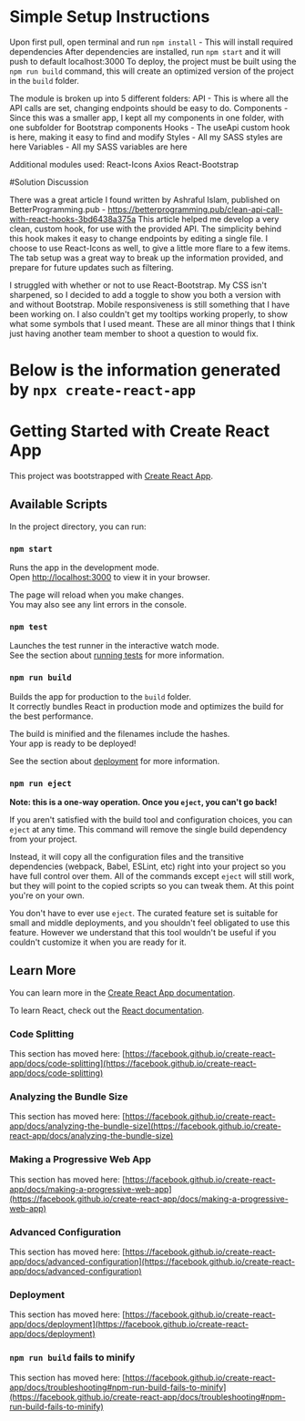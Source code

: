 # Simple Setup Instructions

Upon first pull, open terminal and run `npm install` - This will install required dependencies
After dependencies are installed, run `npm start` and it will push to default localhost:3000
To deploy, the project must be built using the `npm run build` command, this will create an optimized version of the project in the `build` folder.

The module is broken up into 5 different folders:
API - This is where all the API calls are set, changing endpoints should be easy to do.
Components - Since this was a smaller app, I kept all my components in one folder, with one subfolder for Bootstrap components
Hooks - The useApi custom hook is here, making it easy to find and modify
Styles - All my SASS styles are here
Variables - All my SASS variables are here

Additional modules used:
React-Icons
Axios
React-Bootstrap

#Solution Discussion

There was a great article I found written by Ashraful Islam, published on BetterProgramming.pub - https://betterprogramming.pub/clean-api-call-with-react-hooks-3bd6438a375a
This article helped me develop a very clean, custom hook, for use with the provided API. The simplicity behind this hook makes it easy to change endpoints by editing a single file.
I choose to use React-Icons as well, to give a little more flare to a few items.
The tab setup was a great way to break up the information provided, and prepare for future updates such as filtering.

I struggled with whether or not to use React-Bootstrap. My CSS isn't sharpened, so I decided to add a toggle to show you both a version with and without Bootstrap. Mobile responsiveness is still something that I have been working on. I also couldn't get my tooltips working properly, to show what some symbols that I used meant. These are all minor things that I think just having another team member to shoot a question to would fix.

# Below is the information generated by `npx create-react-app`

# Getting Started with Create React App

This project was bootstrapped with [Create React App](https://github.com/facebook/create-react-app).

## Available Scripts

In the project directory, you can run:

### `npm start`

Runs the app in the development mode.\
Open [http://localhost:3000](http://localhost:3000) to view it in your browser.

The page will reload when you make changes.\
You may also see any lint errors in the console.

### `npm test`

Launches the test runner in the interactive watch mode.\
See the section about [running tests](https://facebook.github.io/create-react-app/docs/running-tests) for more information.

### `npm run build`

Builds the app for production to the `build` folder.\
It correctly bundles React in production mode and optimizes the build for the best performance.

The build is minified and the filenames include the hashes.\
Your app is ready to be deployed!

See the section about [deployment](https://facebook.github.io/create-react-app/docs/deployment) for more information.

### `npm run eject`

**Note: this is a one-way operation. Once you `eject`, you can't go back!**

If you aren't satisfied with the build tool and configuration choices, you can `eject` at any time. This command will remove the single build dependency from your project.

Instead, it will copy all the configuration files and the transitive dependencies (webpack, Babel, ESLint, etc) right into your project so you have full control over them. All of the commands except `eject` will still work, but they will point to the copied scripts so you can tweak them. At this point you're on your own.

You don't have to ever use `eject`. The curated feature set is suitable for small and middle deployments, and you shouldn't feel obligated to use this feature. However we understand that this tool wouldn't be useful if you couldn't customize it when you are ready for it.

## Learn More

You can learn more in the [Create React App documentation](https://facebook.github.io/create-react-app/docs/getting-started).

To learn React, check out the [React documentation](https://reactjs.org/).

### Code Splitting

This section has moved here: [https://facebook.github.io/create-react-app/docs/code-splitting](https://facebook.github.io/create-react-app/docs/code-splitting)

### Analyzing the Bundle Size

This section has moved here: [https://facebook.github.io/create-react-app/docs/analyzing-the-bundle-size](https://facebook.github.io/create-react-app/docs/analyzing-the-bundle-size)

### Making a Progressive Web App

This section has moved here: [https://facebook.github.io/create-react-app/docs/making-a-progressive-web-app](https://facebook.github.io/create-react-app/docs/making-a-progressive-web-app)

### Advanced Configuration

This section has moved here: [https://facebook.github.io/create-react-app/docs/advanced-configuration](https://facebook.github.io/create-react-app/docs/advanced-configuration)

### Deployment

This section has moved here: [https://facebook.github.io/create-react-app/docs/deployment](https://facebook.github.io/create-react-app/docs/deployment)

### `npm run build` fails to minify

This section has moved here: [https://facebook.github.io/create-react-app/docs/troubleshooting#npm-run-build-fails-to-minify](https://facebook.github.io/create-react-app/docs/troubleshooting#npm-run-build-fails-to-minify)

